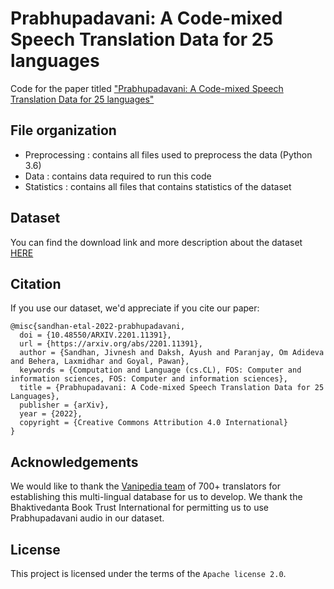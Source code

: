 # Prabhupadavani: A Code-mixed Speech Translation Data for 25 languages
Code for the paper titled ["Prabhupadavani: A Code-mixed Speech Translation Data for 25 languages"](https://arxiv.org/abs/2201.11391) <br>

## File organization
* Preprocessing  : contains all files used to preprocess the data (Python 3.6)
* Data  : contains data required to run this code
* Statistics  : contains all files that contains statistics of the dataset

## Dataset
You can find the download link and more description about the dataset [HERE](https://github.com/frozentoad9/CMST/blob/master/Data/README.md)

## Citation

If you use our dataset, we'd appreciate if you cite our paper:

```
@misc{sandhan-etal-2022-prabhupadavani,
  doi = {10.48550/ARXIV.2201.11391},
  url = {https://arxiv.org/abs/2201.11391},
  author = {Sandhan, Jivnesh and Daksh, Ayush and Paranjay, Om Adideva and Behera, Laxmidhar and Goyal, Pawan},
  keywords = {Computation and Language (cs.CL), FOS: Computer and information sciences, FOS: Computer and information sciences},
  title = {Prabhupadavani: A Code-mixed Speech Translation Data for 25 Languages},
  publisher = {arXiv},
  year = {2022},
  copyright = {Creative Commons Attribution 4.0 International}
}
```
## Acknowledgements
We would like to thank the [Vanipedia team](https://vanipedia.org/) of 700+ translators for establishing this multi-lingual database for us to develop. We thank the Bhaktivedanta Book Trust International for permitting us to use Prabhupadavani audio in our dataset.

## License
This project is licensed under the terms of the `Apache license 2.0`.
